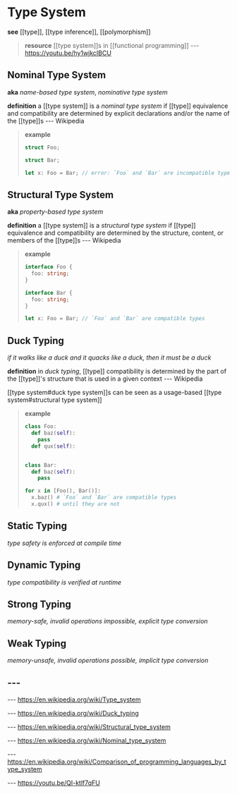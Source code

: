 # Type System

**see** [[type]], [[type inference]], [[polymorphism]]

> **resource** [[type system]]s in [[functional programming]] --- <https://youtu.be/hy1wjkcIBCU>

## Nominal Type System

**aka** _name-based type system_, _nominative type system_

**definition** a [[type system]] is a _nominal type system_ if [[type]] equivalence and compatibility are determined by explicit declarations and/or the name of the [[type]]s --- Wikipedia

> **example**
>
> ```rust
> struct Foo;
>
> struct Bar;
>
> let x: Foo = Bar; // error: `Foo` and `Bar` are incompatible types
> ```

## Structural Type System

**aka** _property-based type system_

**definition** a [[type system]] is a _structural type system_ if [[type]] equivalence and compatibility are determined by the structure, content, or members of the [[type]]s --- Wikipedia

> **example**
>
> ```typescript
> interface Foo {
>   foo: string;
> }
>
> interface Bar {
>   foo: string;
> }
>
> let x: Foo = Bar; // `Foo` and `Bar` are compatible types
> ```

## Duck Typing

_if it walks like a duck and it quacks like a duck, then it must be a duck_

**definition** in _duck typing_, [[type]] compatibility is determined by the part of the [[type]]'s structure that is used in a given context --- Wikipedia

[[type system#duck type system]]s can be seen as a usage-based [[type system#structural type system]]

> **example**
>
> ```python
> class Foo:
>   def baz(self):
>     pass
>   def qux(self):
>
>
> class Bar:
>   def baz(self):
>     pass
>
> for x in [Foo(), Bar()]:
>   x.baz() # `Foo` and `Bar` are compatible types
>   x.qux() # until they are not
> ```

## Static Typing

_type safety is enforced at compile time_

## Dynamic Typing

_type compatibility is verified at runtime_

## Strong Typing

_memory-safe, invalid operations impossible, explicit type conversion_

## Weak Typing

_memory-unsafe, invalid operations possible, implicit type conversion_

## ---

--- <https://en.wikipedia.org/wiki/Type_system>

--- <https://en.wikipedia.org/wiki/Duck_typing>

--- <https://en.wikipedia.org/wiki/Structural_type_system>

--- <https://en.wikipedia.org/wiki/Nominal_type_system>

--- <https://en.wikipedia.org/wiki/Comparison_of_programming_languages_by_type_system>

--- <https://youtu.be/QI-ktlf7qFU>
